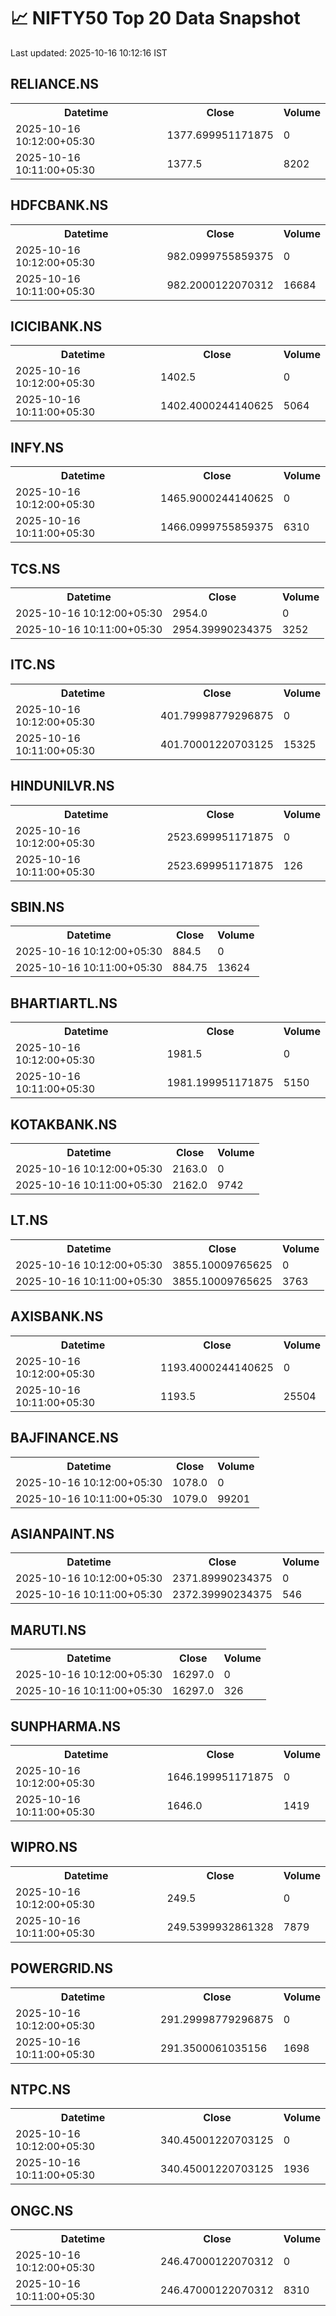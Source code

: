 # 📈 NIFTY50 Top 20 Data Snapshot

Last updated: 2025-10-16 10:12:16 IST

## RELIANCE.NS

<table>
  <tr><th>Datetime</th><th>Close</th><th>Volume</th></tr>
  <tr><td>2025-10-16 10:12:00+05:30</td><td>1377.699951171875</td><td>0</td></tr>
  <tr><td>2025-10-16 10:11:00+05:30</td><td>1377.5</td><td>8202</td></tr>
</table>

## HDFCBANK.NS

<table>
  <tr><th>Datetime</th><th>Close</th><th>Volume</th></tr>
  <tr><td>2025-10-16 10:12:00+05:30</td><td>982.0999755859375</td><td>0</td></tr>
  <tr><td>2025-10-16 10:11:00+05:30</td><td>982.2000122070312</td><td>16684</td></tr>
</table>

## ICICIBANK.NS

<table>
  <tr><th>Datetime</th><th>Close</th><th>Volume</th></tr>
  <tr><td>2025-10-16 10:12:00+05:30</td><td>1402.5</td><td>0</td></tr>
  <tr><td>2025-10-16 10:11:00+05:30</td><td>1402.4000244140625</td><td>5064</td></tr>
</table>

## INFY.NS

<table>
  <tr><th>Datetime</th><th>Close</th><th>Volume</th></tr>
  <tr><td>2025-10-16 10:12:00+05:30</td><td>1465.9000244140625</td><td>0</td></tr>
  <tr><td>2025-10-16 10:11:00+05:30</td><td>1466.0999755859375</td><td>6310</td></tr>
</table>

## TCS.NS

<table>
  <tr><th>Datetime</th><th>Close</th><th>Volume</th></tr>
  <tr><td>2025-10-16 10:12:00+05:30</td><td>2954.0</td><td>0</td></tr>
  <tr><td>2025-10-16 10:11:00+05:30</td><td>2954.39990234375</td><td>3252</td></tr>
</table>

## ITC.NS

<table>
  <tr><th>Datetime</th><th>Close</th><th>Volume</th></tr>
  <tr><td>2025-10-16 10:12:00+05:30</td><td>401.79998779296875</td><td>0</td></tr>
  <tr><td>2025-10-16 10:11:00+05:30</td><td>401.70001220703125</td><td>15325</td></tr>
</table>

## HINDUNILVR.NS

<table>
  <tr><th>Datetime</th><th>Close</th><th>Volume</th></tr>
  <tr><td>2025-10-16 10:12:00+05:30</td><td>2523.699951171875</td><td>0</td></tr>
  <tr><td>2025-10-16 10:11:00+05:30</td><td>2523.699951171875</td><td>126</td></tr>
</table>

## SBIN.NS

<table>
  <tr><th>Datetime</th><th>Close</th><th>Volume</th></tr>
  <tr><td>2025-10-16 10:12:00+05:30</td><td>884.5</td><td>0</td></tr>
  <tr><td>2025-10-16 10:11:00+05:30</td><td>884.75</td><td>13624</td></tr>
</table>

## BHARTIARTL.NS

<table>
  <tr><th>Datetime</th><th>Close</th><th>Volume</th></tr>
  <tr><td>2025-10-16 10:12:00+05:30</td><td>1981.5</td><td>0</td></tr>
  <tr><td>2025-10-16 10:11:00+05:30</td><td>1981.199951171875</td><td>5150</td></tr>
</table>

## KOTAKBANK.NS

<table>
  <tr><th>Datetime</th><th>Close</th><th>Volume</th></tr>
  <tr><td>2025-10-16 10:12:00+05:30</td><td>2163.0</td><td>0</td></tr>
  <tr><td>2025-10-16 10:11:00+05:30</td><td>2162.0</td><td>9742</td></tr>
</table>

## LT.NS

<table>
  <tr><th>Datetime</th><th>Close</th><th>Volume</th></tr>
  <tr><td>2025-10-16 10:12:00+05:30</td><td>3855.10009765625</td><td>0</td></tr>
  <tr><td>2025-10-16 10:11:00+05:30</td><td>3855.10009765625</td><td>3763</td></tr>
</table>

## AXISBANK.NS

<table>
  <tr><th>Datetime</th><th>Close</th><th>Volume</th></tr>
  <tr><td>2025-10-16 10:12:00+05:30</td><td>1193.4000244140625</td><td>0</td></tr>
  <tr><td>2025-10-16 10:11:00+05:30</td><td>1193.5</td><td>25504</td></tr>
</table>

## BAJFINANCE.NS

<table>
  <tr><th>Datetime</th><th>Close</th><th>Volume</th></tr>
  <tr><td>2025-10-16 10:12:00+05:30</td><td>1078.0</td><td>0</td></tr>
  <tr><td>2025-10-16 10:11:00+05:30</td><td>1079.0</td><td>99201</td></tr>
</table>

## ASIANPAINT.NS

<table>
  <tr><th>Datetime</th><th>Close</th><th>Volume</th></tr>
  <tr><td>2025-10-16 10:12:00+05:30</td><td>2371.89990234375</td><td>0</td></tr>
  <tr><td>2025-10-16 10:11:00+05:30</td><td>2372.39990234375</td><td>546</td></tr>
</table>

## MARUTI.NS

<table>
  <tr><th>Datetime</th><th>Close</th><th>Volume</th></tr>
  <tr><td>2025-10-16 10:12:00+05:30</td><td>16297.0</td><td>0</td></tr>
  <tr><td>2025-10-16 10:11:00+05:30</td><td>16297.0</td><td>326</td></tr>
</table>

## SUNPHARMA.NS

<table>
  <tr><th>Datetime</th><th>Close</th><th>Volume</th></tr>
  <tr><td>2025-10-16 10:12:00+05:30</td><td>1646.199951171875</td><td>0</td></tr>
  <tr><td>2025-10-16 10:11:00+05:30</td><td>1646.0</td><td>1419</td></tr>
</table>

## WIPRO.NS

<table>
  <tr><th>Datetime</th><th>Close</th><th>Volume</th></tr>
  <tr><td>2025-10-16 10:12:00+05:30</td><td>249.5</td><td>0</td></tr>
  <tr><td>2025-10-16 10:11:00+05:30</td><td>249.5399932861328</td><td>7879</td></tr>
</table>

## POWERGRID.NS

<table>
  <tr><th>Datetime</th><th>Close</th><th>Volume</th></tr>
  <tr><td>2025-10-16 10:12:00+05:30</td><td>291.29998779296875</td><td>0</td></tr>
  <tr><td>2025-10-16 10:11:00+05:30</td><td>291.3500061035156</td><td>1698</td></tr>
</table>

## NTPC.NS

<table>
  <tr><th>Datetime</th><th>Close</th><th>Volume</th></tr>
  <tr><td>2025-10-16 10:12:00+05:30</td><td>340.45001220703125</td><td>0</td></tr>
  <tr><td>2025-10-16 10:11:00+05:30</td><td>340.45001220703125</td><td>1936</td></tr>
</table>

## ONGC.NS

<table>
  <tr><th>Datetime</th><th>Close</th><th>Volume</th></tr>
  <tr><td>2025-10-16 10:12:00+05:30</td><td>246.47000122070312</td><td>0</td></tr>
  <tr><td>2025-10-16 10:11:00+05:30</td><td>246.47000122070312</td><td>8310</td></tr>
</table>

